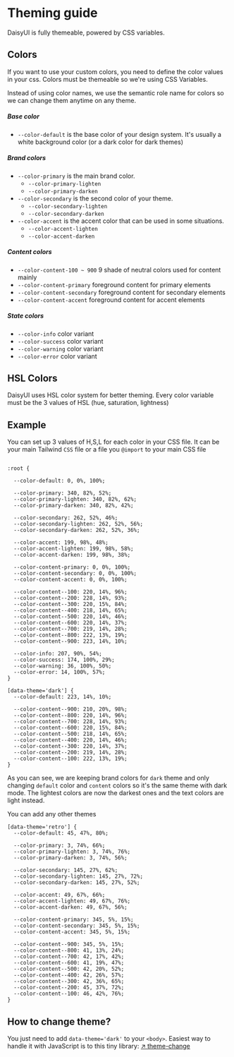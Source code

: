 # Theming guide
DaisyUI is fully themeable, powered by CSS variables.

## Colors
If you want to use your custom colors, you need to define the color values in your css. Colors must be themeable so we're using CSS Variables. 

Instead of using color names, we use the semantic role name for colors so we can change them anytime on any theme.
##### Base color
- `--color-default` is the base color of your design system. It's usually a white background color (or a dark color for dark themes)
##### Brand colors
- `--color-primary` is the main brand color.
  - `--color-primary-lighten`
  - `--color-primary-darken`
- `--color-secondary` is the second color of your theme.
  - `--color-secondary-lighten`
  - `--color-secondary-darken`
- `--color-accent` is the accent color that can be used in some situations.
  - `--color-accent-lighten`
  - `--color-accent-darken`
##### Content colors
- `--color-content-100 ~ 900` 9 shade of neutral colors used for content mainly
- `--color-content-primary` foreground content for primary elements
- `--color-content-secondary` foreground content for secondary elements
- `--color-content-accent` foreground content for accent elements
##### State colors
- `--color-info` color variant
- `--color-success` color variant
- `--color-warning` color variant
- `--color-error` color variant

## HSL Colors
DaisyUI uses HSL color system for better theming. Every color variable must be the 3 values of HSL (hue, saturation, lightness) 

## Example
You can set up 3 values of H,S,L for each color in your CSS file. It can be your main Tailwind `CSS` file or a file you `@import` to your main CSS file

```

:root {

  --color-default: 0, 0%, 100%;

  --color-primary: 340, 82%, 52%;
  --color-primary-lighten: 340, 82%, 62%;
  --color-primary-darken: 340, 82%, 42%;

  --color-secondary: 262, 52%, 46%;
  --color-secondary-lighten: 262, 52%, 56%;
  --color-secondary-darken: 262, 52%, 36%;

  --color-accent: 199, 98%, 48%;
  --color-accent-lighten: 199, 98%, 58%;
  --color-accent-darken: 199, 98%, 38%;

  --color-content-primary: 0, 0%, 100%;
  --color-content-secondary: 0, 0%, 100%;
  --color-content-accent: 0, 0%, 100%;

  --color-content--100: 220, 14%, 96%;
  --color-content--200: 228, 14%, 93%;
  --color-content--300: 220, 15%, 84%;
  --color-content--400: 218, 14%, 65%;
  --color-content--500: 220, 14%, 46%;
  --color-content--600: 220, 14%, 37%;
  --color-content--700: 219, 14%, 28%;
  --color-content--800: 222, 13%, 19%;
  --color-content--900: 223, 14%, 10%;

  --color-info: 207, 90%, 54%;
  --color-success: 174, 100%, 29%;
  --color-warning: 36, 100%, 50%;
  --color-error: 14, 100%, 57%;
}

[data-theme='dark'] {
  --color-default: 223, 14%, 10%;

  --color-content--900: 210, 20%, 98%;
  --color-content--800: 220, 14%, 96%;
  --color-content--700: 228, 14%, 93%;
  --color-content--600: 220, 15%, 84%;
  --color-content--500: 218, 14%, 65%;
  --color-content--400: 220, 14%, 46%;
  --color-content--300: 220, 14%, 37%;
  --color-content--200: 219, 14%, 28%;
  --color-content--100: 222, 13%, 19%;
}
```

As you can see, we are keeping brand colors for `dark` theme and only changing `default` color and `content` colors so it's the same theme with dark mode. The lightest colors are now the darkest ones and the text colors are light instead.

You can add any other themes
```
[data-theme='retro'] {
  --color-default: 45, 47%, 80%;

  --color-primary: 3, 74%, 66%;
  --color-primary-lighten: 3, 74%, 76%;
  --color-primary-darken: 3, 74%, 56%;

  --color-secondary: 145, 27%, 62%;
  --color-secondary-lighten: 145, 27%, 72%;
  --color-secondary-darken: 145, 27%, 52%;

  --color-accent: 49, 67%, 66%;
  --color-accent-lighten: 49, 67%, 76%;
  --color-accent-darken: 49, 67%, 56%;

  --color-content-primary: 345, 5%, 15%;
  --color-content-secondary: 345, 5%, 15%;
  --color-content-accent: 345, 5%, 15%;

  --color-content--900: 345, 5%, 15%;
  --color-content--800: 41, 13%, 24%;
  --color-content--700: 42, 17%, 42%;
  --color-content--600: 41, 19%, 47%;
  --color-content--500: 42, 20%, 52%;
  --color-content--400: 42, 26%, 57%;
  --color-content--300: 42, 36%, 65%;
  --color-content--200: 45, 37%, 72%;
  --color-content--100: 46, 42%, 76%;
}
```

## How to change theme?
You just need to add `data-theme='dark'` to your `<body>`.
Easiest way to handle it with JavaScript is to this tiny library: [↗︎ theme-change](https://github.com/saadeghi/theme-change)
